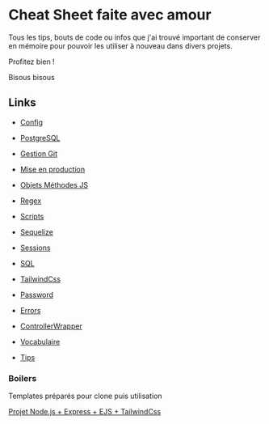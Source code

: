 # Cheat Sheet faite avec amour

 Tous les tips, bouts de code ou infos que j'ai trouvé important de conserver en mémoire pour pouvoir les utiliser à nouveau dans divers projets.

 Profitez bien !

 Bisous bisous

## Links

- [Config](https://github.com/BaptisteLize/CheatSheet_BaptisteLize/tree/715456f2eee2ed70f7a3d71dcea927e9ce4bc2a6/config%20)

- [PostgreSQL](https://github.com/BaptisteLize/CheatSheet_BaptisteLize/tree/a585b746d8493ba4e7c8953378eebd6fc7394373/postgresql)

- [Gestion Git](https://github.com/BaptisteLize/CheatSheet_BaptisteLize/tree/b92923fe610944c08141491709bd44500659f299/gestion-git)

- [Mise en production](https://github.com/BaptisteLize/CheatSheet_BaptisteLize/tree/473687cbc66df061095c3e0a7c419ddfeef4e7db/mise-en-production)

- [Objets Méthodes JS](https://github.com/BaptisteLize/CheatSheet_BaptisteLize/tree/bfa0b7ffba53d916d0d40baa70f77f721230d8f2/objets-methodes)

- [Regex](https://github.com/BaptisteLize/CheatSheet_BaptisteLize/tree/3371ef8501dc927b3713cf6416bf695daf6ac32d/regex)

- [Scripts](https://github.com/BaptisteLize/CheatSheet_BaptisteLize/tree/150212daefb08e13c9899907f29bd381dce2dc59/scripts)

- [Sequelize](https://github.com/BaptisteLize/CheatSheet_BaptisteLize/tree/babc858caae45e9ed975a4a8cbf2d5c8c128a5ae/sequelize)

- [Sessions](https://github.com/BaptisteLize/CheatSheet_BaptisteLize/tree/2cfa42723aaeca6f448d80963202238e38d3ad41/sessions)

- [SQL](https://github.com/BaptisteLize/CheatSheet_BaptisteLize/tree/f48a0b63fc33ce0726e108ed9a4b2d0f2179381f/sql)

- [TailwindCss](https://github.com/BaptisteLize/CheatSheet_BaptisteLize/tree/1bb5b031287cd1cb958182a18046a645d5307e81/tailwind)

- [Password](https://github.com/BaptisteLize/CheatSheet_BaptisteLize/tree/4e8b178f6a9f48f75b2a98597ab5cf94e9b826bb/password)

- [Errors](https://github.com/BaptisteLize/CheatSheet_BaptisteLize/tree/8673fbcd2c9259119fe6f9a4be593d3af054f985/errors)

- [ControllerWrapper](https://github.com/BaptisteLize/CheatSheet_BaptisteLize/tree/d77d818bdb668eb9204eaad0f89124e8bddee0b5/controller-wrapper)

- [Vocabulaire](https://github.com/BaptisteLize/CheatSheet_BaptisteLize/blob/f9b01689adc43884bc460d7988008485f440c1d4/vocabulaire.md)

- [Tips](https://github.com/BaptisteLize/CheatSheet_BaptisteLize/tree/76acd8dd78ece5481722ccac2224ccb2450b7275/tips)

### Boilers

Templates préparés pour clone puis utilisation

[Projet Node.js + Express + EJS + TailwindCss](https://github.com/BaptisteLize/node-express-ejs-tailwind-project)
